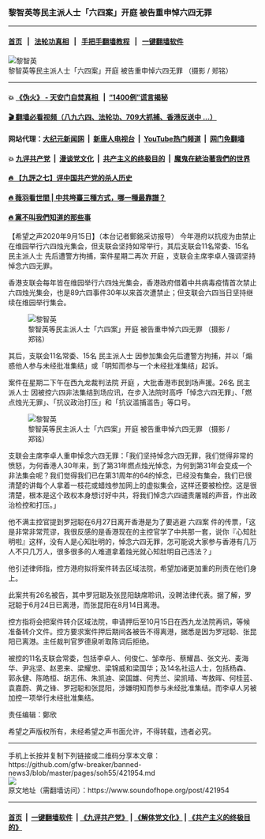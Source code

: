 ### 黎智英等民主派人士「六四案」开庭 被告重申悼六四无罪
------------------------

#### [首页](https://github.com/gfw-breaker/banned-news3/blob/master/README.md) &nbsp;&nbsp;|&nbsp;&nbsp; [法轮功真相](https://github.com/begood0513/basic/blob/master/README.md)  &nbsp;&nbsp;|&nbsp;&nbsp; [手把手翻墙教程](https://github.com/gfw-breaker/guides/wiki)  &nbsp;&nbsp;|&nbsp;&nbsp; [一键翻墙软件](https://github.com/gfw-breaker/nogfw/blob/master/README.md)  



<div><img alt="黎智英" src="https://img.soundofhope.org/2020-09/img_6084-1600175355507.jpg"/>
<br/><figcaption class="caption">
 黎智英等民主派人士「六四案」开庭 被告重申悼六四无罪  （摄影 / 郑铭）
</figcaption></div><hr/>

#### 💥 [《伪火》 - 天安门自焚真相 ](http://158.247.203.241:10000/videos/blog/weihuo.html)&nbsp; |&nbsp; [“1400例”谎言揭秘  ](http://158.247.203.241:10000/videos/blog/jiexi1400.html)

#### [ 🎬  翻墙必看视频（八九六四、法轮功、709大抓捕、香港反送中 ...）](https://github.com/gfw-breaker/links/blob/master/banned.md)

#### 网站代理：[大纪元新闻网](http://158.247.203.241:10080/gb/) &nbsp;|&nbsp; [新唐人电视台](http://158.247.203.241:8808/gb/)  &nbsp;|&nbsp; [YouTube热门频道](http://158.247.203.241/youtube.html) &nbsp;|&nbsp; [网门免翻墙](http://158.247.203.241:11000/show.aspx?name=ogHome)

#### 💥 [九评共产党](http://158.247.203.241:10000/videos/res/jiuping/)&nbsp; |&nbsp; [漫谈党文化](http://158.247.203.241:10000/videos/res/mtdwh/)&nbsp; |&nbsp; [共产主义的终极目的](http://158.247.203.241:10000/videos/res/zjmd/)&nbsp; |&nbsp; [魔鬼在統治著我們的世界](http://158.247.203.241:10000/videos/res/TheSpecter/)  

#### [ 🔥  【九評之七】评中国共产党的杀人历史](http://158.247.203.241:10000/videos/news/../res/jiuping/index.html)

#### [ 🔥  薇羽看世間 | 中共垮臺三種方式，哪一種最靠譜？](http://158.247.203.241:10000/videos/news/weiyu01.html)

#### [ 🔥  黨不叫我們知道的那些事](http://158.247.203.241:10000/videos/news/truth02.html)

<div><div class="Content__Wrapper sc-1bvya0-0 grZQxZ">
 <p class="meta-top">
  <span class="meta">
   【希望之声2020年9月15日】（本台记者鄭銘采访报导）
  </span>
  今年港府以抗疫为由禁止在维园举行六四烛光集会，但支联会坚持如常举行，其后支联会11名常委、15名
  <ok href="/term/344263">
   民主派人士
  </ok>
  先后遭警方拘捕，案件星期二再次
  <ok href="/term/43990">
   开庭
  </ok>
  ，支联会主席李卓人强调坚持悼念六四无罪。
 </p>
 <p>
  香港支联会每年皆在维园举行六四烛光集会，香港政府借着中共病毒疫情首次禁止六四烛光集会，也是89六四事件30年以来首次遭禁止；但支联会六四当日坚持继续在维园举行集会。
 </p>
 <figure class="OImage__StyledFigure-sc-1lfley0-0 hHSfVg">
  <img alt="黎智英" src="https://img.soundofhope.org/2020-09/img_6090-1600175538318.jpg"/>
  <br/><figcaption>
   黎智英等民主派人士「六四案」开庭 被告重申悼六四无罪  （摄影 / 郑铭）
  </figcaption>
 </figure>
 <p>
  其后，支联会11名常委、15名
  <ok href="/term/344263">
   民主派人士
  </ok>
  因参加集会先后遭警方拘捕，并以「煽惑他人参与未经批准集结」或「明知而参与一个未经批准集结」起诉。
 </p>
 <p>
  案件在星期二下午在西九龙裁判法院
  <ok href="/term/43990">
   开庭
  </ok>
  ，大批香港市民到场声援。26名
  <ok href="/term/344263">
   民主派人士
  </ok>
  因被控六四非法集结到场应讯，在步入法院时高呼「悼念六四无罪」、「燃点烛光无罪」、「抗议政治打压」和「抗议滥捕滥告」等口号。
 </p>
 <figure class="OImage__StyledFigure-sc-1lfley0-0 hHSfVg">
  <img alt="黎智英" src="https://img.soundofhope.org/2020-09/img_6085-1600175737846.jpg"/>
  <br/><figcaption>
   黎智英等民主派人士「六四案」开庭 被告重申悼六四无罪  （摄影 / 郑铭）
  </figcaption>
 </figure>
 <p>
  支联会主席李卓人重申悼念六四无罪：「我们坚持悼念六四无罪，我们觉得非常的愤怒，为何香港人30年来，到了第31年燃点烛光悼念，为何到第31年会变成一个非法集会呢？我们觉得我们已在第31周年的64的悼念，已经没有集会，我们已很清楚的讲每个人拿着一枝花或蜡烛参加网上的虚拟集会，这样还要被检控。这是很清楚，根本是这个政权本身想讨好中共，将我们悼念六四谴责屠城的声音，作出政治检控和打压。」
 </p>
 <div class="AD_Embed__Wrap-sc-1xslmin-0 igMuqX module desktop">
  <div>
  </div>
 </div>
 <p>
  他不满主控官提到罗冠聪在6月27日离开香港是为了要逃避
  <ok href="/term/375808">
   六四案
  </ok>
  件的传票，「这是非常非常荒谬，我很反感的是香港现在的主控官学了中共那一套，说你『心知肚明啦』这样，没有人是心知肚明的，悼念六四无罪，怎可能说大家参与香港有几万人不只几万人，很多很多的人难道拿着烛光就心知肚明自己违法？」
 </p>
 <p>
  他引述律师指，控方港府拟将案件转去区域法院，希望加诸更加重的刑责在他们身上。
 </p>
 <p>
  此案共有26名被告，其中罗冠聪及张昆阳缺席聆讯，没聘法律代表。据了解，罗冠聪于6月24日已离港，而张昆阳在8月14日离港。
 </p>
 <p>
  控方指将会把案件转介区域法院，申请押后至10月15日在西九龙法院再讯，等候准备转介文件。控方要求案件押后期间各被告不得离港，据悉是因为罗冠聪、张昆阳已离港。主任裁判官罗德泉听取陈词后拒绝。
 </p>
 <p>
  被控的11名支联会常委，包括李卓人、何俊仁、邹幸彤、蔡耀昌、张文光、麦海华、尹兆坚、赵恩来、梁耀忠、梁锦威和梁国华；及14名社运人士，包括杨森、郭永健、陈皓桓、胡志伟、朱凯迪、梁国雄、何秀兰、梁凯晴、岑敖晖、何桂蓝、袁嘉蔚、黄之锋、罗冠聪和张昆阳，涉嫌明知而参与未经批准集结。而李卓人另被加控一项举行未经批准集结。
 </p>
 <p class="meta-btm">
  责任编辑：鄭欣
 </p>
 <p class="meta-btm">
  希望之声版权所有，未经希望之声书面允许，不得转载，违者必究。
 </p>
</div>
</div>
<hr/>
手机上长按并复制下列链接或二维码分享本文章：<br/>
https://github.com/gfw-breaker/banned-news3/blob/master/pages/soh55/421954.md <br/>
<a href='https://github.com/gfw-breaker/banned-news3/blob/master/pages/soh55/421954.md'><img src='https://github.com/gfw-breaker/banned-news3/blob/master/pages/soh55/421954.md.png'/></a> <br/>
原文地址（需翻墙访问）：https://www.soundofhope.org/post/421954


------------------------
#### [首页](https://github.com/gfw-breaker/banned-news3/blob/master/README.md) &nbsp;|&nbsp; [一键翻墙软件](https://github.com/gfw-breaker/nogfw/blob/master/README.md) &nbsp;| [《九评共产党》](https://github.com/gfw-breaker/9ping.md/blob/master/README.md#九评之一评共产党是什么) | [《解体党文化》](https://github.com/gfw-breaker/jtdwh.md/blob/master/README.md) | [《共产主义的终极目的》](https://github.com/gfw-breaker/gczydzjmd.md/blob/master/README.md)


<img src='http://gfw-breaker.win/banned-news3/pages/soh55/421954.md' width='0px' height='0px'/>